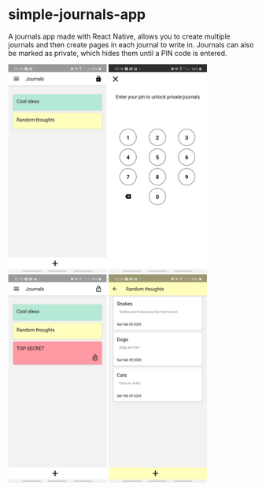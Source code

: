 # simple-journals-app
A journals app made with React Native, allows you to create multiple journals and then create pages in each journal to write in.
Journals can also be marked as private, which hides them until a PIN code is entered.

<img src="/screenshots/journals1.jpg" width=200/> <img src="/screenshots/journals4.jpg" width=200/> <img src="/screenshots/journals5.jpg" width=200/> <img src="/screenshots/journals3.jpg" width=200/>
